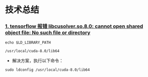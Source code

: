 # 技术总结
### [1. tensorflow 报错 libcusolver.so.8.0: cannot open shared object file: No such file or directory](https://blog.csdn.net/u012223913/article/details/78675284)
`echo $LD_LIBRARY_PATH`

`/usr/local/cuda-8.0/lib64`

* 解决方案，执行以下命令：

`sudo ldconfig /usr/local/cuda-8.0/lib64`
